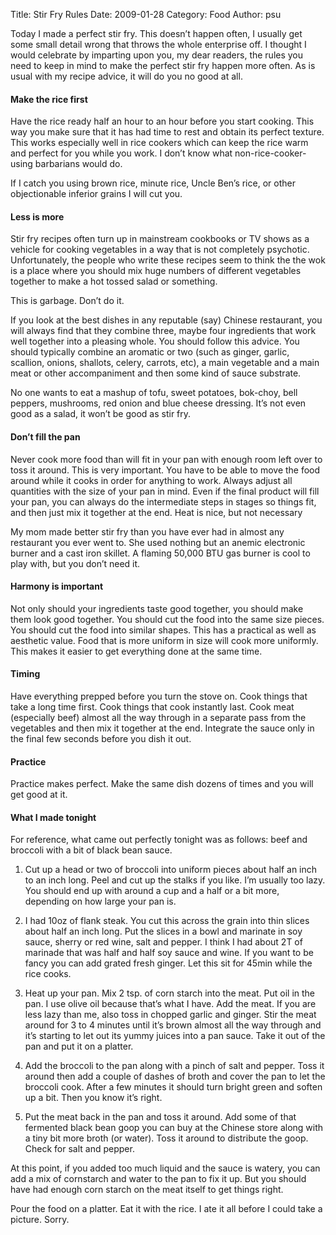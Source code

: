 Title: Stir Fry Rules
Date: 2009-01-28
Category: Food
Author: psu

Today I made a perfect stir fry. This doesn’t happen often, I usually get some small detail wrong that throws the whole enterprise off. I thought I would celebrate by imparting upon you, my dear readers, the rules you need to keep in mind to make the perfect stir fry happen more often. As is usual with my recipe advice, it will do you no good at all.

#### Make the rice first

Have the rice ready half an hour to an hour before you start cooking. This way you make sure that it has had time to rest and obtain its perfect texture. This works especially well in rice cookers which can keep the rice warm and perfect for you while you work. I don’t know what non-rice-cooker-using barbarians would do.

If I catch you using brown rice, minute rice, Uncle Ben’s rice, or other objectionable inferior grains I will cut you.

#### Less is more

Stir fry recipes often turn up in mainstream cookbooks or TV shows as a vehicle for cooking vegetables in a way that is not completely psychotic. Unfortunately, the people who write these recipes seem to think the the wok is a place where you should mix huge numbers of different vegetables together to make a hot tossed salad or something.

This is garbage. Don’t do it.

If you look at the best dishes in any reputable (say) Chinese restaurant, you will always find that they combine three, maybe four ingredients that work well together into a pleasing whole. You should follow this advice. You should typically combine an aromatic or two (such as ginger, garlic, scallion, onions, shallots, celery, carrots, etc), a main vegetable and a main meat or other accompaniment and then some kind of sauce substrate.

No one wants to eat a mashup of tofu, sweet potatoes, bok-choy, bell peppers, mushrooms, red onion and blue cheese dressing. It’s not even good as a salad, it won’t be good as stir fry.

#### Don’t fill the pan

Never cook more food than will fit in your pan with enough room left over to toss it around. This is very important. You have to be able to move the food around while it cooks in order for anything to work. Always adjust all quantities with the size of your pan in mind. Even if the final product will fill your pan, you can always do the intermediate steps in stages so things fit, and then just mix it together at the end.
Heat is nice, but not necessary

My mom made better stir fry than you have ever had in almost any restaurant you ever went to. She used nothing but an anemic electronic burner and a cast iron skillet. A flaming 50,000 BTU gas burner is cool to play with, but you don’t need it.

#### Harmony is important

Not only should your ingredients taste good together, you should make them look good together. You should cut the food into the same size pieces. You should cut the food into similar shapes. This has a practical as well as aesthetic value. Food that is more uniform in size will cook more uniformly. This makes it easier to get everything done at the same time.

#### Timing

Have everything prepped before you turn the stove on. Cook things that take a long time first. Cook things that cook instantly last. Cook meat (especially beef) almost all the way through in a separate pass from the vegetables and then mix it together at the end. Integrate the sauce only in the final few seconds before you dish it out.

#### Practice

Practice makes perfect. Make the same dish dozens of times and you will get good at it.

#### What I made tonight

For reference, what came out perfectly tonight was as follows: beef and broccoli with a bit of black bean sauce.

1. Cut up a head or two of broccoli into uniform pieces about half an inch to an inch long. Peel and cut up the stalks if you like. I’m usually too lazy. You should end up with around a cup and a half or a bit more, depending on how large your pan is.

2. I had 10oz of flank steak. You cut this across the grain into thin slices about half an inch long. Put the slices in a bowl and marinate in soy sauce, sherry or red wine, salt and pepper. I think I had about 2T of marinade that was half and half soy sauce and wine. If you want to be fancy you can add grated fresh ginger. Let this sit for 45min while the rice cooks.

3. Heat up your pan. Mix 2 tsp. of corn starch into the meat. Put oil in the pan. I use olive oil because that’s what I have. Add the meat. If you are less lazy than me, also toss in chopped garlic and ginger. Stir the meat around for 3 to 4 minutes until it’s brown almost all the way through and it’s starting to let out its yummy juices into a pan sauce. Take it out of the pan and put it on a platter.

4. Add the broccoli to the pan along with a pinch of salt and pepper. Toss it around then add a couple of dashes of broth and cover the pan to let the broccoli cook. After a few minutes it should turn bright green and soften up a bit. Then you know it’s right.

5. Put the meat back in the pan and toss it around. Add some of that fermented black bean goop you can buy at the Chinese store along with a tiny bit more broth (or water). Toss it around to distribute the goop. Check for salt and pepper.

At this point, if you added too much liquid and the sauce is watery, you can add a mix of cornstarch and water to the pan to fix it up. But you should have had enough corn starch on the meat itself to get things right.

Pour the food on a platter. Eat it with the rice. I ate it all before I could take a picture. Sorry.